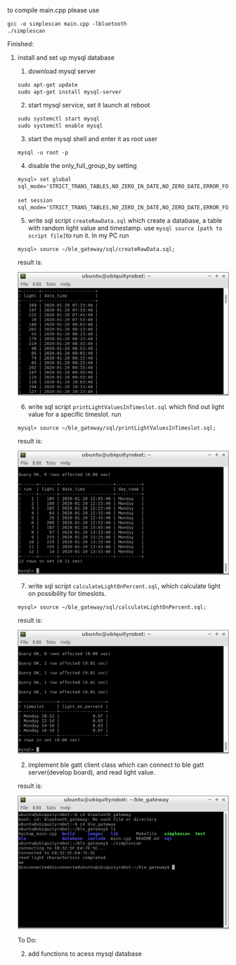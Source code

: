 to compile main.cpp please use

```
gcc -o simplescan main.cpp -lbluetooth
./simplescan
```

Finished:

1. install and set up mysql database
    1. download mysql server 

    ```
    sudo apt-get update
    sudo apt-get install mysql-server
    ```
    2. start mysql service, set it launch at reboot
    ```
    sudo systemctl start mysql
    sudo systemctl enable mysql
    ```
    3. start the mysql shell and enter it as root user
    ```
    mysql -u root -p
    ```

    4. disable the only_full_group_by setting
    ```
    mysql> set global sql_mode='STRICT_TRANS_TABLES,NO_ZERO_IN_DATE,NO_ZERO_DATE,ERROR_FOR_DIVISION_BY_ZERO,NO_AUTO_CREATE_USER,NO_ENGINE_SUBSTITUTION';

    set session sql_mode='STRICT_TRANS_TABLES,NO_ZERO_IN_DATE,NO_ZERO_DATE,ERROR_FOR_DIVISION_BY_ZERO,NO_AUTO_CREATE_USER,NO_ENGINE_SUBSTITUTION';

    ```
    5. write sql script `createRawData.sql` which create a database, a table with random light value and timestamp. use `mysql source [path to script file]`to run it. In my PC run

    ```
    mysql> source ~/ble_gateway/sql/createRawData.sql;
    ```

    result is:

    ![light_list](./images/screenshot_light_list.png)

    6. write sql script `printLightValuesInTimeslot.sql` which find out light value for a specific timeslot. run

    ```
    mysql> source ~/ble_gateway/sql/printLightValuesInTimeslot.sql;
    ```
    result is:

    ![print_light_value](./images/screenshot_print_light_value_in_timeslot.png)

    7. write sql script `calculateLightOnPercent.sql`, which calculate light on possibility for timeslots.

    ```
    mysql> source ~/ble_gateway/sql/calculateLightOnPercent.sql;
    ```
    result is:

    ![light_on_percentage](./images/screenshot_calculateLightOnPercent.png)

    2. implement ble gatt client class which can connect to ble gatt server(develop board), and read light value.

    result is:

    ![read_light_value](./images/screenshot_read_light_value.png)

    To Do:

    2. add functions to acess mysql database

